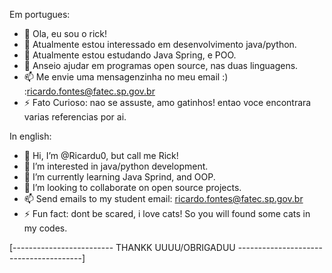 Em portugues:
- 👋 Ola, eu sou o rick!
- 👀 Atualmente estou interessado em desenvolvimento java/python.
- 🌱 Atualmente estou estudando Java Spring, e POO.
- 💞️ Anseio ajudar em programas open source, nas duas linguagens.
- 📫 Me envie uma mensagenzinha no meu email :) :ricardo.fontes@fatec.sp.gov.br
- ⚡ Fato Curioso: nao se assuste, amo gatinhos! entao voce encontrara varias referencias por ai.

In english:
- 👋 Hi, I’m @Ricardu0, but call me Rick!
- 👀 I’m interested in java/python development.
- 🌱 I’m currently learning Java Sprind, and OOP.
- 💞️ I’m looking to collaborate on open source projects.
- 📫 Send emails to my student email: ricardo.fontes@fatec.sp.gov.br
- ⚡ Fun fact: dont be scared, i love cats! So you will found some cats in my codes.


[------------------------- THANKK UUUU/OBRIGADUU ---------------------------------------]

<!---
Ricardu0/Ricardu0 is a ✨ special ✨ repository because its `README.md` (this file) appears on your GitHub profile.
You can click the Preview link to take a look at your changes.
--->
